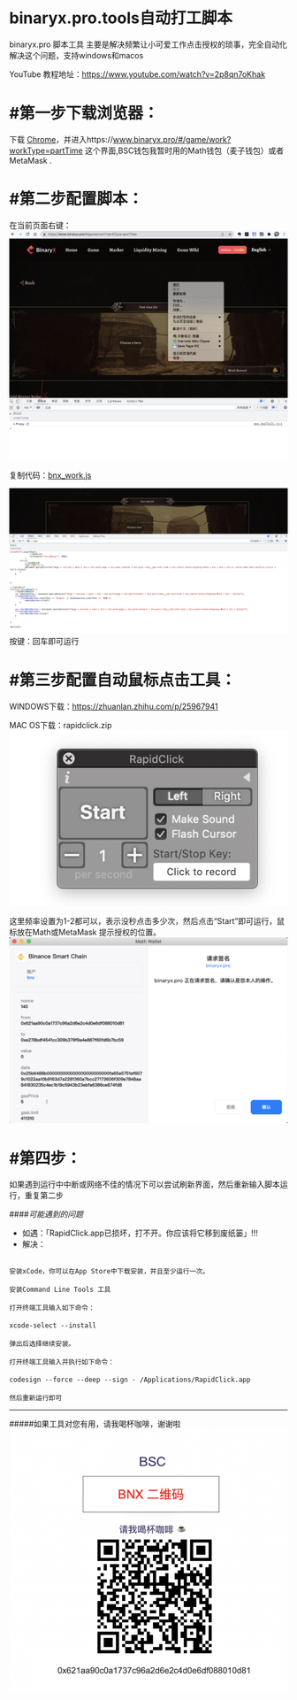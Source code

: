 # binaryx.pro.tools自动打工脚本
binaryx.pro 脚本工具
主要是解决频繁让小可爱工作点击授权的琐事，完全自动化解决这个问题，支持windows和macos

YouTube 教程地址：https://www.youtube.com/watch?v=2p8qn7oKhak

# #第一步下载浏览器：
下载 [Chrome](https://www.google.com/intl/zh-CN/chrome/ "Chrome")，并进入https://www.binaryx.pro/#/game/work?workType=partTime 这个界面,BSC钱包我暂时用的Math钱包（麦子钱包）或者 MetaMask .

# #第二步配置脚本：
在当前页面右键：
[![](https://github.com/coin123io/binaryx.pro.tools/blob/main/image/a75de11c47f9e40d456fc0b0a9ec0e3a9ce9513e.jpeg?raw=true)]()

复制代码：[bnx_work.js](https://github.com/coin123io/binaryx.pro.tools/blob/main/bnx_work.js "bnx_work.js")


![](https://github.com/coin123io/binaryx.pro.tools/blob/main/image/48591a9e9a142c5ce22df066ce16439ed5620c0e.jpeg?raw=true)
按键：回车即可运行

# #第三步配置自动鼠标点击工具：


WINDOWS下载：https://zhuanlan.zhihu.com/p/25967941


MAC OS下载：rapidclick.zip
![](https://github.com/coin123io/binaryx.pro.tools/blob/main/image/de5ba2884360b997917831efee21840d96266cfd.jpeg?raw=true)

这里频率设置为1-2都可以，表示没秒点击多少次，然后点击“Start”即可运行，鼠标放在Math或MetaMask 提示授权的位置。
![](https://github.com/coin123io/binaryx.pro.tools/blob/main/image/95945a03435a2f8345200f26d8acf7da3d409600.png?raw=true)


# #第四步：

如果遇到运行中中断或网络不佳的情况下可以尝试刷新界面，然后重新输入脚本运行，重复第二步



####*可能遇到的问题*
- 如遇：「RapidClick.app已损坏，打不开。你应该将它移到废纸篓」!!!
- 解决：
```

安装xCode，你可以在App Store中下载安装，并且至少运行一次。

安装Command Line Tools 工具

打开终端工具输入如下命令：

xcode-select --install

弹出后选择继续安装。

打开终端工具输入并执行如下命令：

codesign --force --deep --sign - /Applications/RapidClick.app

然后重新运行即可

```

------------

#####如果工具对您有用，请我喝杯咖啡，谢谢啦
![](https://github.com/coin123io/binaryx.pro.tools/blob/main/image/Snipaste_2021-11-24_15-18-13.png?raw=true)
